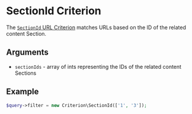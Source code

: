 # SectionId Criterion

The [`SectionId` URL Criterion](../../api/php_api/php_api_reference/classes/Ibexa-Contracts-Core-Repository-Values-URL-Query-Criterion-SectionId.html)
matches URLs based on the ID of the related content Section.

## Arguments

- `sectionIds` - array of ints representing the IDs of the related content Sections

## Example

``` php
$query->filter = new Criterion\SectionId(['1', '3']);
```
